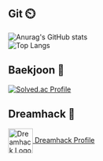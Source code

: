 ## Git ⏲️
![Anurag's GitHub stats](https://github-readme-stats.vercel.app/api?username=Chun-Bae&show_icons=true&theme=merko)  
![Top Langs](https://github-readme-stats.vercel.app/api/top-langs/?username=Chun-Bae&layout=compact)

## Baekjoon 📖
[![Solved.ac Profile](http://mazassumnida.wtf/api/v2/generate_badge?boj=bull)](https://solved.ac/bull/)

## Dreamhack 📖
<a href="https://dreamhack.io/users/3874" target="_blank">
    <img src="https://static.dreamhack.io/main/v2/img/dreamhack.1b6441a.svg" alt="Dreamhack Logo" style="width: 50px; height: auto; vertical-align: middle;">
    Dreamhack Profile
</a>
